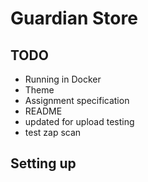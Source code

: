 # Guardian Store

## TODO
- Running in Docker
- Theme
- Assignment specification
- README
- updated for upload testing
- test zap scan

## Setting up